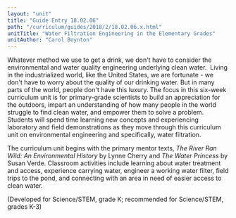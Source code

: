 ```yaml
---
layout: "unit"
title: "Guide Entry 18.02.06"
path: "/curriculum/guides/2018/2/18.02.06.x.html"
unitTitle: "Water Filtration Engineering in the Elementary Grades"
unitAuthor: "Carol Boynton"
---
```

<main>
 <p>
  Whatever method we use to get a drink, we don't have to consider the environmental and water quality engineering underlying clean water.  Living in the industrialized world, like the United States, we are fortunate - we don't have to worry about the quality of our drinking water. But in many parts of the world, people don't have this luxury. The focus in this six-week curriculum unit is for primary-grade scientists to build an appreciation for the outdoors, impart an understanding of how many people in the world struggle to find clean water, and empower them to solve a problem. Students will spend time learning new concepts and experiencing laboratory and field demonstrations as they move through this curriculum unit on environmental engineering and specifically, water filtration.
 </p>
 <p>
  The curriculum unit begins with the primary mentor texts,
  <em>
   The River Ran Wild: An Environmental History
  </em>
  by Lynne Cherry and
  <em>
   The Water Princess
  </em>
  by Susan Verde. Classroom activities include learning about water treatment and access, experience carrying water, engineer a working water filter, field trips to the pond, and connecting with an area in need of easier access to clean water.
 </p>
 <p>
  (Developed for Science/STEM, grade K; recommended for Science/STEM, grades K-3)
 </p>
</main>

